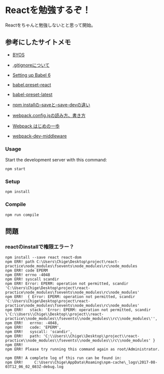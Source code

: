 Reactを勉強するぞ！
==================

Reactをちゃんと勉強しないとと思って開始。

## 参考にしたサイトメモ

* [BYOS](http://andrewhfarmer.com/build-your-own-starter/#1-git)

* [.gitignoreについて](http://qiita.com/y_minowa/items/e3d8513dc31c1b378e0d)
* [Setting up Babel 6](https://babeljs.io/blog/2015/10/31/setting-up-babel-6)
* [babel.preset-react](https://www.npmjs.com/package/babel-preset-react)
* [babel-preset-latest](https://babeljs.io/docs/plugins/preset-latest/)
* [npm installの–saveと–save-devの違い](http://the2g.com/2280)
* [webpack.config.jsの読み方、書き方](http://dackdive.hateblo.jp/entry/2016/04/13/123000)
* [Webpack はじめの一歩](http://qiita.com/kompiro/items/8337f28271b66957780e)
* [webpack-dev-middleware](https://github.com/webpack/webpack-dev-middleware)

### Usage
Start the development server with this command:
```
npm start
```

### Setup
```
npm install
```

### Compile
```
npm run compile
```


## 問題
### reactのinstallで権限エラー？
```
npm install --save react react-dom
npm ERR! path C:\Users\Chige\Desktop\project\react-practice\node_modules\fsevents\node_modules\rc\node_modules
npm ERR! code EPERM
npm ERR! errno -4048
npm ERR! syscall scandir
npm ERR! Error: EPERM: operation not permitted, scandir 'C:\Users\Chige\Desktop\project\react-practice\node_modules\fsevents\node_modules\rc\node_modules'
npm ERR!  { Error: EPERM: operation not permitted, scandir 'C:\Users\Chige\Desktop\project\react-practice\node_modules\fsevents\node_modules\rc\node_modules'
npm ERR!   stack: 'Error: EPERM: operation not permitted, scandir \'C:\\Users\\Chige\\Desktop\\project\\react-practice\\node_modules\\fsevents\\node_modules\\rc\\node_modules\'',
npm ERR!   errno: -4048,
npm ERR!   code: 'EPERM',
npm ERR!   syscall: 'scandir',
npm ERR!   path: 'C:\\Users\\Chige\\Desktop\\project\\react-practice\\node_modules\\fsevents\\node_modules\\rc\\node_modules' }
npm ERR!
npm ERR! Please try running this command again as root/Administrator.

npm ERR! A complete log of this run can be found in:
npm ERR!     C:\Users\Chige\AppData\Roaming\npm-cache\_logs\2017-08-03T12_06_02_083Z-debug.log
```
